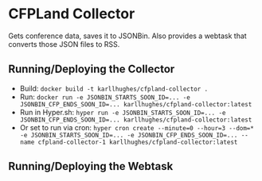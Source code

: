# CFPLand Collector
Gets conference data, saves it to JSONBin. Also provides a webtask that converts those JSON files to RSS.

## Running/Deploying the Collector
- Build: `docker build -t karllhughes/cfpland-collector .`
- Run: `docker run -e JSONBIN_STARTS_SOON_ID=... -e JSONBIN_CFP_ENDS_SOON_ID=... karllhughes/cfpland-collector:latest`
- Run in Hyper.sh: `hyper run -e JSONBIN_STARTS_SOON_ID=... -e JSONBIN_CFP_ENDS_SOON_ID=... karllhughes/cfpland-collector:latest`
- Or set to run via cron: `hyper cron create --minute=0 --hour=3 --dom=* -e JSONBIN_STARTS_SOON_ID=... -e JSONBIN_CFP_ENDS_SOON_ID=... --name cfpland-collector-1 karllhughes/cfpland-collector:latest`

## Running/Deploying the Webtask


